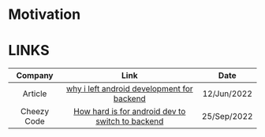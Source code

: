 # Motivation

# LINKS

Company|Link|Date
:-:|:-:|:-:
Article|[why i left android development for backend](https://levelup.gitconnected.com/why-i-left-android-development-after-10-years-and-became-a-backend-developer-86ebf3595d43)|12/Jun/2022
Cheezy Code|[How hard is for android dev to switch to backend](https://youtube.com/watch?v=MQmcjdz9qUs?t=521)|25/Sep/2022
